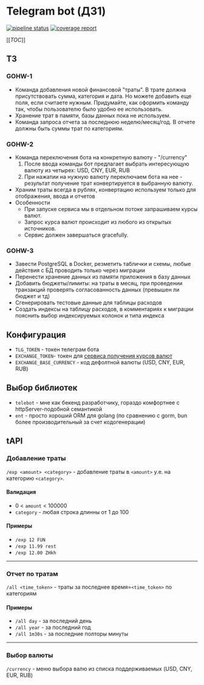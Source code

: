 # Telegram bot (ДЗ1) 

[![pipeline status](https://gitlab.ozon.dev/miromaxxs/telegram-bot/badges/master/pipeline.svg)](https://gitlab.ozon.dev/miromaxxs/telegram-bot/-/commits/master) [![coverage report](https://gitlab.ozon.dev/miromaxxs/telegram-bot/badges/master/coverage.svg)](https://gitlab.ozon.dev/miromaxxs/telegram-bot/-/commits/master)

[[_TOC_]]

## ТЗ
### GOHW-1
- Команда добавления новой финансовой "траты". В трате должна присутствовать сумма, категория и дата. Но можете добавить еще поля, если считаете нужным. Придумайте, как оформить команду так, чтобы пользователю было удобно ее использовать.
- Хранение трат в памяти, базы данных пока не используем.
- Команда запроса отчета за последнюю неделю/месяц/год. В отчете должны быть суммы трат по категориям.

### GOHW-2
- Команда переключения бота на конкретную валюту - "/currency"
    1. После ввода команды бот предлагает выбрать интересующую валюту из четырех: USD, CNY, EUR, RUB
    2. При нажатии на нужную валюту переключаем бота на нее - результат получение трат конвертируется в выбранную валюту.
- Храним траты всегда в рублях, конвертацию используем только для отображения, ввода и отчетов
- Особенности
     * При запуске сервиса мы в отдельном потоке запрашиваем курсы валют.
     * Запрос курса валют происходит из любого из открытых источников.
     * Сервис должен завершаться gracefully.
  
### GOHW-3
- Завести PostgreSQL в Docker, резметить таблички и схемы, любые действия с БД проводить только через миграции
- Перенести хранение данных из памяти приложения в базу данных
- Добавить бюджеты/лимиты: на траты в месяц, при проведении транзакций проверять согласованность данных (превышен ли бюджет и тд)
- Сгенерировать тестовые данные для таблицы расходов
- Создать индексы на таблицу расходов, в комментариях к миграции пояснить выбор индексируемых колонок и типа индекса

## Конфигурация
* `TLG_TOKEN` - токен телеграм бота
* `EXCHANGE_TOKEN`- токен для [сервиса получения курсов валют](https://apilayer.com/marketplace/fixer-api)
* `EXCHANGE_BASE_CURRENCY` - код дефолтной валюты (USD, CNY, EUR, RUB)

## Выбор библиотек
* `telebot` - мне как бекенд разработчику, гораздо комфортнее с httpServer-подобной семантикой  
* `ent` - просто хороший ORM для golang (по сравнению с gorm, bun более производительный за счет кодогенерации)

## tAPI

### Добавление траты
`/exp <amount> <category>` - добавление траты в `<amount>` у.е. на категорию `<category>`. 
  #### Валидация
  * 0 < `amount` < 100000
  * `category` - любая строка длинны от 1 до 100
  #### Примеры
  * `/exp 12 FUN`
  * `/exp 11.99 rest`
  * `/exp 12.00 ZHkh`
---
### Отчет по тратам
`/all <time_token>` - траты за последнее время=`<time_token>` по кaтегориям
  #### Примеры
  * `/all day` - за последний день
  * `/all year` - за последний год
  * `/all 1m30s` - за последние полторы минуты
---
### Выбор валюты
`/currency` - меню выбора валю из списка поддерживаемых (USD, CNY, EUR, RUB)
